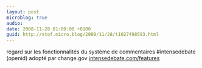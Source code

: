 ```yaml
---
layout: post
microblog: true
audio: 
date: 2008-11-28 01:00:00 +0100
guid: http://xtof.micro.blog/2008/11/28/t1027498593.html
---
```

regard sur les fonctionnalités du système de commentaires #intensedebate (openid) adopté par change.gov [intensedebate.com/features](http://intensedebate.com/features)
